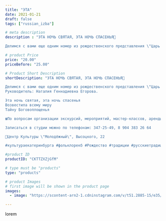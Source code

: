 ```yaml
---
title: "ЭТА"
date: 2021-01-21
draft: false
tags: ["russian_izba"]

# meta description
description : "ЭТА НОЧЬ СВЯТАЯ, ЭТА НОЧЬ СПАСЕНЬЯ💫

Делимся с вами еще одним номер из рождественского представления \"Царь Ирод\". Для вас поёт детский фольклорный ансамбль \""

# product Price
price: "20.00"
priceBefore: "25.00"

# Product Short Description
shortDescription: "ЭТА НОЧЬ СВЯТАЯ, ЭТА НОЧЬ СПАСЕНЬЯ💫

Делимся с вами еще одним номер из рождественского представления \"Царь Ирод\". Для вас поёт детский фольклорный ансамбль \"Колокольчики\". Видео можно посмотреть в нашей группе Вк.
Руководитель: Наталия Геннадиевна Егорова. 

Эта ночь святая, эта ночь спасенья 
Возвестила всему миру 
Тайну Боговоплощенья 

☎По вопросам организации экскурсий, мероприятий, мастер-классов, аренды экспонатов и костюмов звоните по номеру: 8 965 535 00 95 

Записаться в студии можно по телефонам: 347-25-49, 8 904 383 26 64 

📍Центр Культуры \"Молодёжный\", Высоцкого, 22 

#культураекатеринбурга #фольклорекб #Рождество #традиции #русскиетрадиции #фольклор #народноетворчество"

#product ID
productID: "CKTTZXZjGfM"

# type must be "products"
type: "products"

# product Images
# first image will be shown in the product page
images:
  - image: "https://scontent-arn2-1.cdninstagram.com/v/t51.2885-15/e35/140062326_448944776478241_5603343668570670178_n.jpg?_nc_ht=scontent-arn2-1.cdninstagram.com&_nc_cat=101&_nc_ohc=D-yGEKMj2B8AX8QRLMr&se=8&tp=1&oh=e60f09f3de09e5257143996aee5d3086&oe=6050F9E1&ig_cache_key=MjQ5MTQyMDMyNDg2MTMzOTU5Ng%3D%3D.2"

---
```

lorem
